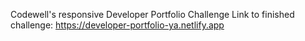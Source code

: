 Codewell's responsive Developer Portfolio Challenge
Link to finished challenge: https://developer-portfolio-ya.netlify.app
